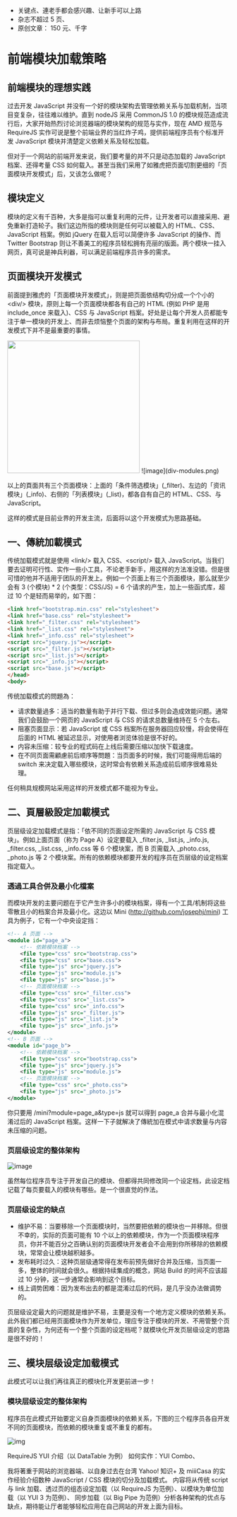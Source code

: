 * 关键点、連老手都会感兴趣、让新手可以上路
* 杂志不超过 5 页、
* 原创文章： 150 元、千字

# 前端模块加载策略
## 前端模块的理想实践

过去开发 JavaScript 并没有一个好的模块架构去管理依赖关系与加载机制，当项目变复杂，往往难以维护。直到 nodeJS 采用 CommonJS 1.0 的模块规范造成流行后，大家开始热烈讨论浏览器端的模块架构的规范与实作，现在 AMD 规范与 RequireJS 实作可说是整个前端业界的当红炸子鸡，提供前端程序员有个标准开发 JavaScript 模块并清楚定义依赖关系及轻松加载。

但对于一个网站的前端开发来说，我们要考量的并不只是动态加载的 JavaScript 档案、还得考量 CSS 如何载入。甚至当我们采用了如雅虎把页面切割更细的「页面模块开发模式」后，又该怎么做呢？

## 模块定义

模块的定义有千百种，大多是指可以重复利用的元件，让开发者可以直接采用、避免重新打造轮子。我们这边所指的模块则是任何可以被载入的 HTML、CSS、JavaScript 档案。例如 jQuery 在载入后可以简便许多 JavaScript 的操作、而 Twitter Bootstrap 则让不善美工的程序员轻松拥有亮丽的版面。两个模块一挂入网页，真可说是神兵利器，可以满足前端程序员许多的需求。

## 页面模块开发模式

前面提到雅虎的「页面模块开发模式」，则是把页面依结构切分成一个个小的 &lt;div/&gt; 模块，原则上每一个页面模块都各有自己的 HTML (例如 PHP 是用 include_once 来载入)、CSS 与 JavaScript 档案。好处是让每个开发人员都能专注于单一模块的开发上、而非去烦恼整个页面的架构与布局。重复利用在这样的开发模式下并不是最重要的事情。

<img src="./website.png" height="300">
![image](div-modules.png)

以上的頁面共有三个页面模块：上面的「条件筛选模块」(\_filter)、左边的「资讯模块」(\_info)、右侧的「列表模块」(\_list)，都各自有自己的 HTML、CSS、与 JavaScript。

这样的模式是目前业界的开发主流，后面将以这个开发模式为思路基础。

## 一、傳統加載模式

传统加载模式就是使用 &lt;link/&gt; 载入 CSS、&lt;script/&gt; 载入 JavaScript。当我们要去证明可行性、实作一些小工具，不论老手新手，用这样的方法准没错。但是很可惜的他并不适用于团队的开发上。例如一个页面上有三个页面模块，那么就至少会有 3 (个模块) * 2 (个类型：CSS/JS) = 6 个请求的产生，加上一些函式库，超过 10 个是轻而易举的，如下图：

```html
<link href="bootstrap.min.css" rel="stylesheet">
<link href="base.css" rel="stylesheet">
<link href="_filter.css" rel="stylesheet">
<link href="_list.css" rel="stylesheet">
<link href="_info.css" rel="stylesheet">
<script src="jquery.js"></script>
<script src="_filter.js"></script>
<script src="_list.js"></script>
<script src="_info.js"></script>
<script src="base.js"></script>
</head>
<body>
```

传统加载模式的問題為：

* 请求数量過多：适当的数量有助于并行下载、但过多则会造成效能问题。通常我们会鼓励一个网页的 JavaScript 与 CSS 的请求总数量维持在 5 个左右。
* 阻塞页面显示：若 JavaScript 或 CSS 档案所在服务器回应较慢，将会使得在后面的 HTML 被延迟显示，对使用者浏览体验是很不好的。
* 内容未压缩：较专业的程式码在上线后需要压缩以加快下载速度。
* 在不同页面需顧慮前后顺序等問題：当页面多的时候，我们可能得用后端的 switch 来决定载入哪些模块，这时常会有依赖关系造成前后顺序很难易处理。

任何稍具规模网站采用这样的开发模式都不能视为专业。

## 二、頁層級設定加載模式

页层级设定加载模式是指：「依不同的页面设定所需的 JavaScript 与 CSS 模块」。例如上面页面（称为 Page A）设定要载入 \_filter.js, \_list.js, \_info.js, \_filter.css, \_list.css, \_info.css 等 6 个模块案，而 B 页需载入 \_photo.css, \_photo.js 等 2 个模块案。所有的依赖模块都要开发的程序员在页层级的设定档案指定载入。

### 透過工具合併及最小化檔案

而模块开发的主要问题在于它产生许多小的模块档案，得有一个工具/机制将这些零散且小的档案合并及最小化。这边以 Mini (http://github.com/josephj/mini) 工具为例子，它有一个中央设定挡：

```xml
<!-- A 页面 -->
<module id="page_a">
    <!-- 依赖模块档案 -->
    <file type="css" src="bootstrap.css">
    <file type="css" src="base.css">
    <file type="js" src="jquery.js">
    <file type="js" src="module.js">
    <file type="js" src="base.js">
    <!-- 页面模块档案 -->
    <file type="css" src="_filter.css">
    <file type="css" src="_list.css">
    <file type="css" src="_info.css">
    <file type="js" src="_filter.js">
    <file type="js" src="_list.js">
    <file type="js" src="_info.js">
</module>
<!-- B 页面 -->
<module id="page_b">
    <!-- 依赖模块档案 -->
    <file type="css" src="bootstrap.css">
    <file type="js" src="jquery.js">
    <file type="js" src="module.js">
    <!-- 页面模块档案 -->
    <file type="css" src="_photo.css">
    <file type="js" src="_photo.js">
</module>
```

你只要用 /mini?module=page_a&type=js 就可以得到 page_a 合并与最小化混淆过后的 JavaScript 档案。这样一下子就解决了傳統加在模式中请求数量与内容未压缩的问题。

### 页层级设定的整体架构

![image](page-level.png)

虽然每位程序员专注于开发自己的模块、但都得共同修改同一个设定档，此设定档记载了每页要载入的模块有哪些。是一个很直觉的作法。

### 页层级设定的缺点

* 维护不易：当要移除一个页面模块时，当然要把依赖的模块也一并移除。但很不幸的，实际的页面可能有 10 个以上的依赖模块，作为一个页面模块程序员，你并不能百分之百确认别的页面模块开发者会不会用到你所移除的依赖模块，常常会让模块越积越多。
* 发布耗时过久：这种页层级通常得在发布前预先做好合并及压缩，当页面一多，整体的时间就会很久。根据持续集成的概念，网站 Build 的时间不应该超过 10 分钟，这一步通常会影响到这个目标。
* 线上调势困难：因为发布出去的都是混淆过后的代码，是几乎没办法做调势的。

页层级设定最大的问题就是维护不易，主要是没有一个地方定义模块的依赖关系。此外我们都已经用页面模块作为开发单位，理应专注于模块的开发、不用管整个页面的复杂性，为何还有一个整个页面的设定档呢？就模块化开发页层级设定的思路是很不好的！

## 三、模块层级设定加载模式

此模式可以让我们再往真正的模块化开发更前进一步！

### 模块层级设定的整体架构

程序员在此模式开始要定义自身页面模块的依赖关系，下图的三个程序员各自开发不同的页面模块，而依赖的模块重复或不重复的都有。

![img](module-level.png)

RequireJS
YUI 介绍（以 DataTable 为例）
如何实作：YUI Combo、




我将著重于网站的浏览器端、以自身过去在台湾 Yahoo! 知识+ 及 miiiCasa 的实作经验介绍数种 JavaScript / CSS 模块的切分及加载模式。
内容将从传统 script 与 link 加载、透过页的组态设定加载（以 RequireJS 为范例）、以模块为单位加载（以 YUI 3 为范例）、
同步加载（以 Big Pipe 为范例）分析各种架构的优点与缺点，期待能让厅者能够轻松应用在自己网站的开发上面为目标。

